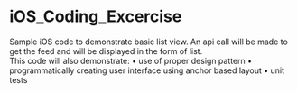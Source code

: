 # iOS_Coding_Excercise
Sample iOS code to demonstrate basic list view. 
An api call will be made to get the feed and will be displayed in the form of list.  
This code will also demonstrate: 
• use of proper design pattern
• programmatically creating user interface using anchor based layout
• unit tests
